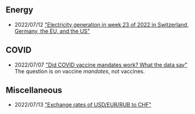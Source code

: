 
## Energy
* 2022/07/12 ["Electricity generation in week 23 of 2022 in Switzerland, Germany, the EU, and the US"](220712.md)

## COVID
* 2022/07/07 ["Did COVID vaccine mandates work? What the data say"](220707.md)<br>
The question is on vaccine *mandates*, not vaccines. 

## Miscellaneous
* 2022/07/13 ["Exchange rates of USD/EUR/RUB to CHF"](220713.md)
